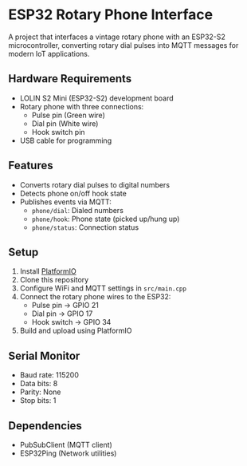 # ESP32 Rotary Phone Interface

A project that interfaces a vintage rotary phone with an ESP32-S2 microcontroller, converting rotary dial pulses into MQTT messages for modern IoT applications.

## Hardware Requirements

- LOLIN S2 Mini (ESP32-S2) development board
- Rotary phone with three connections:
  - Pulse pin (Green wire)
  - Dial pin (White wire)
  - Hook switch pin
- USB cable for programming

## Features

- Converts rotary dial pulses to digital numbers
- Detects phone on/off hook state
- Publishes events via MQTT:
  - `phone/dial`: Dialed numbers
  - `phone/hook`: Phone state (picked up/hung up)
  - `phone/status`: Connection status

## Setup

1. Install [PlatformIO](https://platformio.org/install)
2. Clone this repository
3. Configure WiFi and MQTT settings in `src/main.cpp`
4. Connect the rotary phone wires to the ESP32:
   - Pulse pin → GPIO 21
   - Dial pin → GPIO 17
   - Hook switch → GPIO 34
5. Build and upload using PlatformIO

## Serial Monitor

- Baud rate: 115200
- Data bits: 8
- Parity: None
- Stop bits: 1

## Dependencies

- PubSubClient (MQTT client)
- ESP32Ping (Network utilities) 